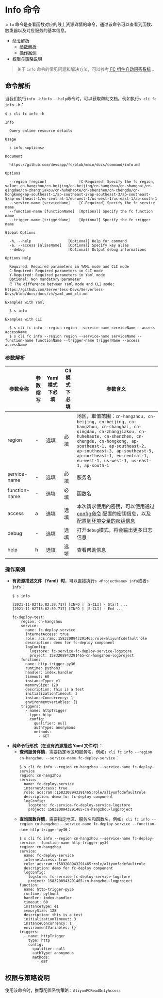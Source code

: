 # Info 命令

`info` 命令是查看函数对应的线上资源详情的命令，通过该命令可以查看到函数、触发器以及对应服务的基本信息。

- [命令解析](#命令解析)
    - [参数解析](#参数解析)
    - [操作案例](#操作案例)
- [权限与策略说明](#权限与策略说明)

> 关于 `info` 命令的常见问题和解决方法，可以参考[ FC 组件自动问答系统](http://qa.devsapp.cn/fc?type=info) 。

## 命令解析

当我们执行`info -h`/`info --help`命令时，可以获取帮助文档。例如执行`s cli fc info -h`：

```shell script
$ s cli fc info -h

Info

  Query online resource details 

Usage

  s info <options>  
                    
Document
  
  https://github.com/devsapp/fc/blob/main/docs/command/info.md

Options

  --region [region]               [C-Required] Specify the fc region, value: cn-hangzhou/cn-beijing/cn-beijing/cn-hangzhou/cn-shanghai/cn-qingdao/cn-zhangjiakou/cn-huhehaote/cn-shenzhen/cn-chengdu/cn-hongkong/ap-southeast-1/ap-southeast-2/ap-southeast-3/ap-southeast-5/ap-northeast-1/eu-central-1/eu-west-1/us-west-1/us-east-1/ap-south-1    
  --service-name [serviceName]    [C-Required] Specify the fc service name  
  --function-name [functionName]  [Optional] Specify the fc function name   
  --trigger-name [triggerName]    [Optional] Specify the fc trigger name   

Global Options

  -h, --help                 [Optional] Help for command          
  -a, --access [aliasName]   [Optional] Specify key alias         
  --debug                    [Optional] Output debug informations    

Options Help

  Required: Required parameters in YAML mode and CLI mode
  C-Required: Required parameters in CLI mode
  Y-Required: Required parameters in Yaml mode
  Optional: Non mandatory parameter
  ✋ The difference between Yaml mode and CLI mode: https://github.com/Serverless-Devs/Serverless-Devs/blob/docs/docs/zh/yaml_and_cli.md

Examples with Yaml

  $ s info               

Examples with CLI

  $ s cli fc info --region region --service-name serviceName --access accessName                                                                    
  $ s cli fc info --region region --service-name serviceName --function-name functionName --trigger-name triggerName --access accessName             
```

### 参数解析

| 参数全称 | 参数缩写 | Yaml模式下必填 | Cli模式下必填  | 参数含义 |
|-----|-----|-----|-----|-----|
| region | - | 选填 | 必填 |地区，取值范围：`cn-hangzhou, cn-beijing, cn-beijing, cn-hangzhou, cn-shanghai, cn-qingdao, cn-zhangjiakou, cn-huhehaote, cn-shenzhen, cn-chengdu, cn-hongkong, ap-southeast-1, ap-southeast-2, ap-southeast-3, ap-southeast-5, ap-northeast-1, eu-central-1, eu-west-1, us-west-1, us-east-1, ap-south-1` |
| service-name | - | 选填 |  必填 |服务名 |
| function-name | - | 选填 |  必填 |函数名 |
| access | a | 选填 |  选填 |本次请求使用的密钥，可以使用通过[config命令](https://github.com/Serverless-Devs/Serverless-Devs/tree/master/docs/zh/command/config.md#config-add-命令) 配置的密钥信息，以及[配置到环境变量的密钥信息](https://github.com/Serverless-Devs/Serverless-Devs/tree/master/docs/zh/command/config.md#通过环境变量配置密钥信息) |
| debug | - | 选填 |  选填 |打开`debug`模式，将会输出更多日志信息 |
| help | h | 选填 |  选填 |查看帮助信息 |

### 操作案例

- **有资源描述文件（Yaml）时**，可以直接执行`s <ProjectName> info`或者`s info`：
    ```text
    $ s info
    
    [2021-11-02T15:02:39.717] [INFO ] [S-CLI] - Start ...
    [2021-11-02T15:02:39.717] [INFO ] [S-CLI] - End ...
    
    fc-deploy-test:
        region: cn-hangzhou
        service:
          name: fc-deploy-service
          internetAccess: true
          role: acs:ram::1583208943291465:role/aliyunfcdefaultrole
          description: demo for fc-deploy component
          logConfig:
            logstore: fc-service-fc-deploy-service-logstore
            project: 1583208943291465-cn-hangzhou-logproject
        function:
          name: http-trigger-py36
          runtime: python3
          handler: index.handler
          timeout: 60
          instanceType: e1
          memorySize: 128
          description: this is a test
          initializationTimeout: 3
          instanceConcurrency: 1
          environmentVariables: {}
        triggers:
          - name: httpTrigger
            type: http
            config:
              qualifier: null
              authType: anonymous
              methods:
                - GET
    ``` 
- **纯命令行形式（在没有资源描述 Yaml 文件时）**：
    - **查询服务详情**，需要指定地区和服务名，例如`s cli fc info --region cn-hangzhou --service-name fc-deploy-service`：
        ```text
        $ s cli fc info --region cn-hangzhou --service-name fc-deploy-service
        region: cn-hangzhou
        service:
          name: fc-deploy-service
          internetAccess: true
          role: acs:ram::1583208943291465:role/aliyunfcdefaultrole
          description: demo for fc-deploy component
          logConfig:
            logstore: fc-service-fc-deploy-service-logstore
            project: 1583208943291465-cn-hangzhou-logproject
        ```
    - **查询函数详情**，需要指定地区、服务名和函数名，例如`s cli fc info --region cn-hangzhou --service-name fc-deploy-service --function-name http-trigger-py36`：
        ```text
        $ s cli fc info --region cn-hangzhou --service-name fc-deploy-service --function-name http-trigger-py36
        region: cn-hangzhou
        service:
          name: fc-deploy-service
          internetAccess: true
          role: acs:ram::1583208943291465:role/aliyunfcdefaultrole
          description: demo for fc-deploy component
          logConfig:
            logstore: fc-service-fc-deploy-service-logstore
            project: 1583208943291465-cn-hangzhou-logproject
        function:
          name: http-trigger-py36
          runtime: python3
          handler: index.handler
          timeout: 60
          instanceType: e1
          memorySize: 128
          description: this is a test
          initializationTimeout: 3
          instanceConcurrency: 1
          environmentVariables: {}
        triggers:
          - name: httpTrigger
            type: http
            config:
              qualifier: null
              authType: anonymous
              methods:
                - GET
        ```

## 权限与策略说明

使用该命令时，推荐配置系统策略：`AliyunFCReadOnlyAccess`
